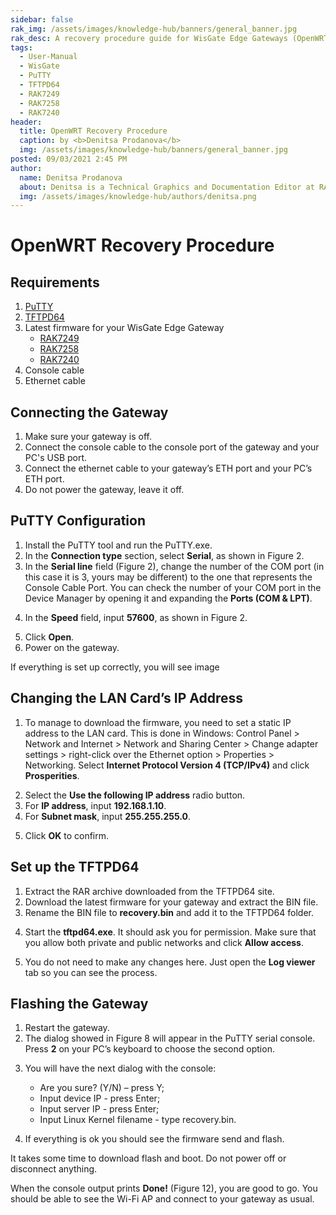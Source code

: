 ```yaml
---
sidebar: false
rak_img: /assets/images/knowledge-hub/banners/general_banner.jpg
rak_desc: A recovery procedure guide for WisGate Edge Gateways (OpenWRT).
tags:
  - User-Manual
  - WisGate
  - PuTTY
  - TFTPD64
  - RAK7249
  - RAK7258
  - RAK7240
header:
  title: OpenWRT Recovery Procedure
  caption: by <b>Denitsa Prodanova</b>
  img: /assets/images/knowledge-hub/banners/general_banner.jpg
posted: 09/03/2021 2:45 PM
author:
  name: Denitsa Prodanova
  about: Denitsa is a Technical Graphics and Documentation Editor at RAKwireless. She is passionate about the arts and believes technology and art go hand in hand.
  img: /assets/images/knowledge-hub/authors/denitsa.png
---
```



# OpenWRT Recovery Procedure

## Requirements

1. [PuTTY](https://the.earth.li/~sgtatham/putty/latest/w64/putty-64bit-0.74-installer.msi)
2. [TFTPD64](http://tftpd32.jounin.net/tftpd32.html)
3. Latest firmware for your WisGate Edge Gateway
    - [RAK7249](https://downloads.rakwireless.com/LoRa/DIY-Gateway-RAK7249/Firmware/RAK7249_Latest_Firmware.zip)
    - [RAK7258](https://downloads.rakwireless.com/LoRa/Indoor-Gateway-RAK7258/Firmware/RAK7258_Latest_Firmware.zip)
    - [RAK7240](https://downloads.rakwireless.com/LoRa/RAK7240/Firmware/RAK7240_Latest_Firmware.zip)
4. Console cable
5. Ethernet cable

## Connecting the Gateway

1. Make sure your gateway is off.
2. Connect the console cable to the console port of the gateway and your PC's USB port.
3. Connect the ethernet cable to your gateway’s ETH port and your PC’s ETH port.
4. Do not power the gateway, leave it off.

## PuTTY Configuration

1. Install the PuTTY tool and run the PuTTY.exe.
2. In the **Connection type** section, select **Serial**, as shown in Figure 2.
3. In the **Serial line** field (Figure 2), change the number of the COM port (in this case it is 3, yours may be different) to the one that represents the Console Cable Port. You can check the number of your COM port in the Device Manager by opening it and expanding the **Ports (COM & LPT)**.

<rk-img
  src="/assets/images/knowledge-hub/learn/openwrt-recovery-procedure/1.png"
  width="80%"
  caption="Device Manager"
/>

4. In the **Speed** field, input **57600**, as shown in Figure 2.

<rk-img
  src="/assets/images/knowledge-hub/learn/openwrt-recovery-procedure/2.png"
  width="70%"
  caption="PuTTY Configuration"
/>

5. Click **Open**.
6. Power on the gateway.

If everything is set up correctly, you will see image

<rk-img
  src="/assets/images/knowledge-hub/learn/openwrt-recovery-procedure/3.png"
  width="80%"
  caption="Debug output in the PuTTY serial console"
/>

## Changing the LAN Card’s IP Address

1. To manage to download the firmware, you need to set a static IP address to the LAN card. This is done in Windows: Control Panel > Network and Internet > Network and Sharing Center > Change adapter settings > right-click over the Ethernet option > Properties > Networking. Select **Internet Protocol Version 4 (TCP/IPv4)** and click **Prosperities**.

<rk-img
  src="/assets/images/knowledge-hub/learn/openwrt-recovery-procedure/4.png"
  width="50%"
  caption="Ethernet Properties"
/>

2. Select the **Use the following IP address** radio button.
3. For **IP address**, input **192.168.1.10**.
4. For **Subnet mask**, input **255.255.255.0**.

<rk-img
  src="/assets/images/knowledge-hub/learn/openwrt-recovery-procedure/5.png"
  width="50%"
  caption="Internet Protocol Version 4 (TCP/IPv4) Properties"
/>

5. Click **OK** to confirm.

## Set up the TFTPD64

1. Extract the RAR archive downloaded from the TFTPD64 site.
2. Download the latest firmware for your gateway and extract the BIN file.
3. Rename the BIN file to **recovery.bin** and add it to the TFTPD64 folder.

<rk-img
  src="/assets/images/knowledge-hub/learn/openwrt-recovery-procedure/6.png"
  width="60%"
  caption="TFTPD64 Folder"
/>

4. Start the **tftpd64.exe**. It should ask you for permission. Make sure that you allow both private and public networks and click **Allow access**.

<rk-img
  src="/assets/images/knowledge-hub/learn/openwrt-recovery-procedure/7.png"
  width="80%"
  caption="Windows Security Alert"
/>

5. You do not need to make any changes here. Just open the **Log viewer** tab so you can see the process.

<rk-img
  src="/assets/images/knowledge-hub/learn/openwrt-recovery-procedure/8.png"
  width="50%"
  caption="TFTPD64"
/>

## Flashing the Gateway

1. Restart the gateway.
2. The dialog showed in Figure 8 will appear in the PuTTY serial console. Press **2** on your PC’s keyboard to choose the second option.

<rk-img
  src="/assets/images/knowledge-hub/learn/openwrt-recovery-procedure/9.png"
  width="80%"
  caption="Operation list"
/>

3. You will have the next dialog with the console:

      - Are you sure? (Y/N) – press Y;
      - Input device IP - press Enter;
      - Input server IP - press Enter;
      - Input Linux Kernel filename - type recovery.bin.

<rk-img
  src="/assets/images/knowledge-hub/learn/openwrt-recovery-procedure/10.png"
  width="80%"
  caption="PuTTY serial console input"
/>

4. If everything is ok you should see the firmware send and flash.

<rk-img
  src="/assets/images/knowledge-hub/learn/openwrt-recovery-procedure/11.png"
  width="100%"
  caption="Firmware is flashing"
/>

It takes some time to download flash and boot. Do not power off or disconnect anything.

When the console output prints **Done!** (Figure 12), you are good to go. You should be able to see the Wi-Fi AP and connect to your gateway as usual.

<rk-img
  src="/assets/images/knowledge-hub/learn/openwrt-recovery-procedure/12.png"
  width="75%"
  caption="Recovery procedure is done"
/>

<rk-author />